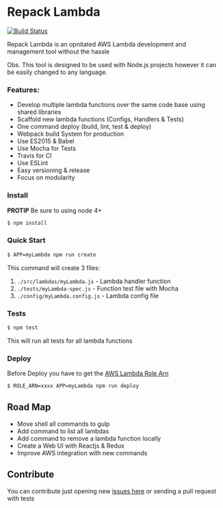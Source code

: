 # Repack Lambda
[![Build Status](https://travis-ci.org/dbuarque/repack-lambda.svg?branch=master)](https://travis-ci.org/dbuarque/repack-lambda)

Repack Lambda is an opnitated AWS Lambda development and management tool without the hassle

Obs. This tool is designed to be used with Node.js projects however it can be easily changed to any language.

### Features:

* Develop multiple lambda functions over the same code base using shared libraries
* Scaffold new lambda functions (Configs, Handlers & Tests)
* One command deploy (build, lint, test & deploy)
* Webpack build System for production
* Use ES2015 & Babel
* Use Mocha for Tests
* Travis for CI 
* Use ESLint
* Easy versioning & release
* Focus on modularity

### Install

**PROTIP** Be sure to using node 4+ 

```bash
$ npm install
```

### Quick Start

```bash
$ APP=myLambda npm run create
```
This command will create 3 files:

1. `./src/lambdas/myLambda.js` - Lambda handler function
2. `./tests/myLambda-spec.js` - Function test file with Mocha
3. `./config/myLambda.config.js` - Lambda config file

### Tests
```bash
$ npm test
```

This will run all tests for all lambda functions

### Deploy
Before Deploy you have to get the [AWS Lambda Role Arn](http://docs.aws.amazon.com/lambda/latest/dg/intro-permission-model.html)
```bash
$ ROLE_ARN=xxxx APP=myLambda npm run deploy
```

## Road Map

* Move shell all commands to gulp
* Add command to list all lambdas
* Add command to remove a lambda function locally
* Create a Web UI with Reactjs & Redux
* Improve AWS integration with new commands

## Contribute
You can contribute just opening new [issues here](https://github.com/dbuarque/repack-lambda/issues) or sending a pull request with tests